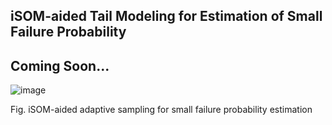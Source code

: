## iSOM-aided Tail Modeling for Estimation of Small Failure Probability 

## Coming Soon...

![image](https://github.com/deepanshuIITM/iSOM-Tail-Modeling/assets/137225940/8815185d-d8f8-4fd3-a340-52a8d9bd4c29)

Fig. iSOM-aided adaptive sampling for small failure probability estimation

